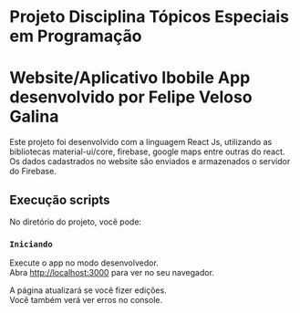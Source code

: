 # Projeto Disciplina Tópicos Especiais em Programação
# Website/Aplicativo Ibobile App desenvolvido por Felipe Veloso Galina

Este projeto foi desenvolvido com a linguagem React Js, utilizando as bibliotecas material-ui/core, firebase, google maps entre outras do react.
Os dados cadastrados no website são enviados e armazenados o servidor do Firebase.

## Execução scripts

No diretório do projeto, você pode:

### `Iniciando`

Execute o app no modo desenvolvedor.\
Abra [http://localhost:3000](http://localhost:3000) para ver no seu navegador.

A página atualizará se você fizer edições.\
Você também verá ver erros no console.
